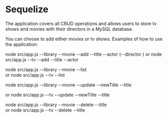# Sequelize

The application covers all CRUD operations and allows users to store tv shows and movies with their directors in a MySQL database.

You can choose to add either movies or tv shows. Examples of how to use the application:


node src/app.js --library --movie --add --title <movieTitle> --actor <movieActor> (--director <movieDirector>)   <!-- Adding movie title, actor(optional) and director to the movie library on the database. -->
or
node src/app.js --tv --add --title <tvTitle> --actor <tvActor>   <!-- Adding tv title and actor(optional) to the database. -->

node src/app.js --library --movie --list   <!-- Displaying all movies in the library that currently exist in the database. -->                                                       
or
node src/app.js --tv --list   <!-- Displaying all tv shows that currently exist in the database. -->

node src/app.js --library --movie --update --newTitle <newMovieActor> --title <existingMovieTitle>   <!-- Updating already existing movie title on the database with a new one. -->
                   
or
node src/app.js --tv --update --newTitle <newTvTitle> --title <existingTvTitle>   <!-- Updating already existing tv show title on the database with a new one. -->
                     

node src/app.js --library --movie --delete --title <existingMovieTitle>   <!-- Deleting a movie from the library in the database. -->                                            
or
node src/app.js --tv --delete --title <existingTvTitle>   <!-- Deleting a tv show from the database. -->